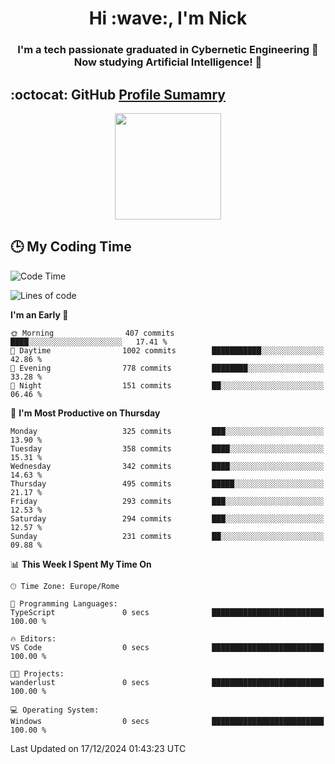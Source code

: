 <h1 align="center">Hi :wave:, I'm Nick</h1>

<h3 align="center">I'm a tech passionate graduated in Cybernetic Engineering 🤖<br>
Now studying Artificial Intelligence! 🧠</h3>


## :octocat: GitHub <a href="https://github.com/vn7n24fzkq/github-profile-summary-cards">Profile Sumamry</a>

<p align="center">
   <img style="height:170px;display:inline-block"  src="http://github-profile-summary-cards.vercel.app/api/cards/profile-details?username=CodeClimberNT&theme=github_dark" />
<!--    <img style="height:170px;display:inline-block"  src="http://github-profile-summary-cards.vercel.app/api/cards/repos-per-language?username=CodeClimberNT&theme=github_dark&exclude=" /> -->
</p>

 ## :clock3: My Coding Time 
 
<!--START_SECTION:waka-->
![Code Time](http://img.shields.io/badge/Code%20Time-383%20hrs%2053%20mins-blue)

![Lines of code](https://img.shields.io/badge/From%20Hello%20World%20I%27ve%20Written-3.7%20million%20lines%20of%20code-blue)

**I'm an Early 🐤** 

```text
🌞 Morning                407 commits         ████░░░░░░░░░░░░░░░░░░░░░   17.41 % 
🌆 Daytime                1002 commits        ███████████░░░░░░░░░░░░░░   42.86 % 
🌃 Evening                778 commits         ████████░░░░░░░░░░░░░░░░░   33.28 % 
🌙 Night                  151 commits         ██░░░░░░░░░░░░░░░░░░░░░░░   06.46 % 
```
📅 **I'm Most Productive on Thursday** 

```text
Monday                   325 commits         ███░░░░░░░░░░░░░░░░░░░░░░   13.90 % 
Tuesday                  358 commits         ████░░░░░░░░░░░░░░░░░░░░░   15.31 % 
Wednesday                342 commits         ████░░░░░░░░░░░░░░░░░░░░░   14.63 % 
Thursday                 495 commits         █████░░░░░░░░░░░░░░░░░░░░   21.17 % 
Friday                   293 commits         ███░░░░░░░░░░░░░░░░░░░░░░   12.53 % 
Saturday                 294 commits         ███░░░░░░░░░░░░░░░░░░░░░░   12.57 % 
Sunday                   231 commits         ██░░░░░░░░░░░░░░░░░░░░░░░   09.88 % 
```


📊 **This Week I Spent My Time On** 

```text
🕑︎ Time Zone: Europe/Rome

💬 Programming Languages: 
TypeScript               0 secs              █████████████████████████   100.00 % 

🔥 Editors: 
VS Code                  0 secs              █████████████████████████   100.00 % 

🐱‍💻 Projects: 
wanderlust               0 secs              █████████████████████████   100.00 % 

💻 Operating System: 
Windows                  0 secs              █████████████████████████   100.00 % 
```


 Last Updated on 17/12/2024 01:43:23 UTC
<!--END_SECTION:waka-->

